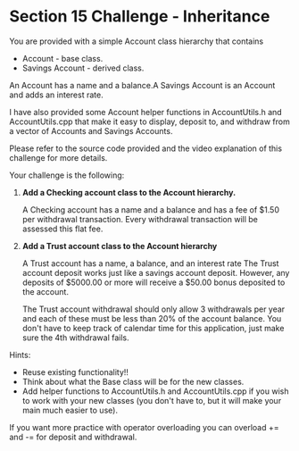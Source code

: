 # Section 15 Challenge - Inheritance

You are provided with a simple Account class hierarchy that contains
- Account - base class.
- Savings Account - derived class.

An Account has a name and a balance.A Savings Account is an Account and adds an interest rate.

I have also provided some Account helper functions in AccountUtils.h and AccountUtils.cpp
that make it easy to display, deposit to, and withdraw from a vector of Accounts and Savings Accounts.

Please refer to the source code provided and the video explanation of this challenge for more details.

Your challenge is the following:

1. **Add a Checking account class to the Account hierarchy.**

    A Checking account has a name and a balance and has a fee of $1.50 per withdrawal transaction. Every withdrawal transaction will be assessed this flat fee.

2. **Add a Trust account class to the Account hierarchy**

    A Trust account has a name, a balance, and an interest rate The Trust account deposit works just like a savings account deposit. However, any deposits of $5000.00 or more will receive a $50.00 bonus deposited to the account.
    
    The Trust account withdrawal should only allow 3 withdrawals per year and each of these must be less than 20% of the account balance. You don't have to keep track of calendar time for this application, just make sure the 4th withdrawal fails.
    
Hints:

- Reuse existing functionality!!  
- Think about what the Base class will be for the new classes.
- Add helper functions to AccountUtils.h and AccountUtils.cpp if you wish to work with your new classes (you don't have to, but it will make your main much easier to use).
    

If you want more practice with operator overloading you can overload += and -= for deposit and withdrawal.